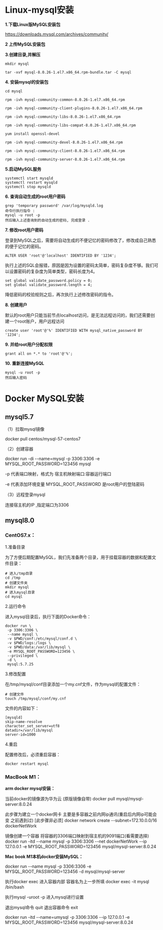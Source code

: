 # Linux-mysql安装

**1.下载Linux版MySQL安装包**

https://downloads.mysql.com/archives/community/

**2 上传MySQL安装包**

**3.创建目录,并解压**

```
mkdir mysql
 
tar -xvf mysql-8.0.26-1.el7.x86_64.rpm-bundle.tar -C mysql
```

 

**4. 安装mysql的安装包**

```
cd mysql
 
rpm -ivh mysql-community-common-8.0.26-1.el7.x86_64.rpm 
 
rpm -ivh mysql-community-client-plugins-8.0.26-1.el7.x86_64.rpm 
 
rpm -ivh mysql-community-libs-8.0.26-1.el7.x86_64.rpm 
 
rpm -ivh mysql-community-libs-compat-8.0.26-1.el7.x86_64.rpm
 
yum install openssl-devel
 
rpm -ivh mysql-community-devel-8.0.26-1.el7.x86_64.rpm
 
rpm -ivh mysql-community-client-8.0.26-1.el7.x86_64.rpm
 
rpm -ivh mysql-community-server-8.0.26-1.el7.x86_64.rpm
```

**5.启动MySQL服务**

```
systemctl start mysqld
systemctl restart mysqld
systemctl stop mysqld
```

**6. 查询自动生成的root用户密码**

```
grep 'temporary password' /var/log/mysqld.log
命令行执行指令 :
mysql -u root -p
然后输入上述查询到的自动生成的密码, 完成登录 .
```

**7. 修改root用户密码**

登录到MySQL之后，需要将自动生成的不便记忆的密码修改了，修改成自己熟悉的便于记忆的密码。

```
ALTER USER 'root'@'localhost' IDENTIFIED BY '1234';
```

执行上述的SQL会报错，原因是因为设置的密码太简单，密码复杂度不够。我们可以设置密码的复杂度为简单类型，密码长度为4。

```
set global validate_password.policy = 0;
set global validate_password.length = 4;
```

降低密码的校验规则之后，再次执行上述修改密码的指令。

**8. 创建用户**

默认的root用户只能当前节点localhost访问，是无法远程访问的，我们还需要创建一个root账户，用户远程访问

```
create user 'root'@'%' IDENTIFIED WITH mysql_native_password BY '1234';
```

**9. 并给root用户分配权限**

```
grant all on *.* to 'root'@'%';
```

**10. 重新连接MySQL**

```
mysql -u root -p
然后输入密码
```

# Docker MySQL安装

## mysql5.7

（1）拉取mysql镜像

docker pull centos/mysql-57-centos7

（2）创建容器

docker run -di --name=mysql -p 3306:3306 -e MYSQL_ROOT_PASSWORD=123456 mysql

-p 代表端口映射，格式为 宿主机映射端口:容器运行端口

-e 代表添加环境变量 MYSQL_ROOT_PASSWORD 是root用户的登陆密码

（3）远程登录mysql

连接宿主机的IP ,指定端口为3306

## mysql8.0

### CentOS7.x：

1.准备目录

为了方便后期配置MySQL，我们先准备两个目录，用于挂载容器的数据和配置文件目录：

```
# 进入/tmp目录
cd /tmp
# 创建文件夹
mkdir mysql
# 进入mysql目录
cd mysql
```

2.运行命令

进入mysql目录后，执行下面的Docker命令：

```
docker run \
 -p 3306:3306 \
 --name mysql \
 -v $PWD/conf:/etc/mysql/conf.d \
 -v $PWD/logs:/logs \
 -v $PWD/data:/var/lib/mysql \
 -e MYSQL_ROOT_PASSWORD=123456 \
 --privileged \
 -d \
 mysql:5.7.25
```

3.修改配置

在/tmp/mysql/conf目录添加一个my.cnf文件，作为mysql的配置文件：

```
# 创建文件
touch /tmp/mysql/conf/my.cnf
```

文件的内容如下：

```
[mysqld]
skip-name-resolve
character_set_server=utf8
datadir=/var/lib/mysql
server-id=1000
```

4.重启

配置修改后，必须重启容器：

```
docker restart mysql
```

### MacBook M1：

**arm docker mysql安装：**

当前docker的镜像源为华为云 (原版镜像自带)
 docker pull mysql/mysql-server:8.0.24

 

此步骤为建立一个docker网卡 主要是多容器之前内网ip通讯(重启后内网ip可能会变 之前遇到过)
[此步骤非必须]
docker network create --subnet=172.10.0.0/16 dockerNetWork

 

镜像创建一个容器 将容器的3306端口映射到宿主机的9091端口(看需要选择)
docker run -itd --name mysql -p 3306:3306 --net dockerNetWork --ip 127.0.0.1 -e MYSQL_ROOT_PASSWORD=123456 mysql/mysql-server:8.0.24

**Mac book M1本机docker安装MySQL：**

docker run --name mysql -p 3306:3306 -e MYSQL_ROOT_PASSWORD=123456 -d mysql/mysql-server

执行docker exec 进入容器内部 容器名为上一步所填
 docker exec -it mysql /bin/bash

执行mysql -uroot -p 进入mysql进行设置

退出mysql命令 quit
退出容器命令 exit

docker run -itd --name=umysql -p 3306:3306 --ip 127.0.0.1 -e MYSQL_ROOT_PASSWORD=123456 mysql/mysql-server:8.0.24